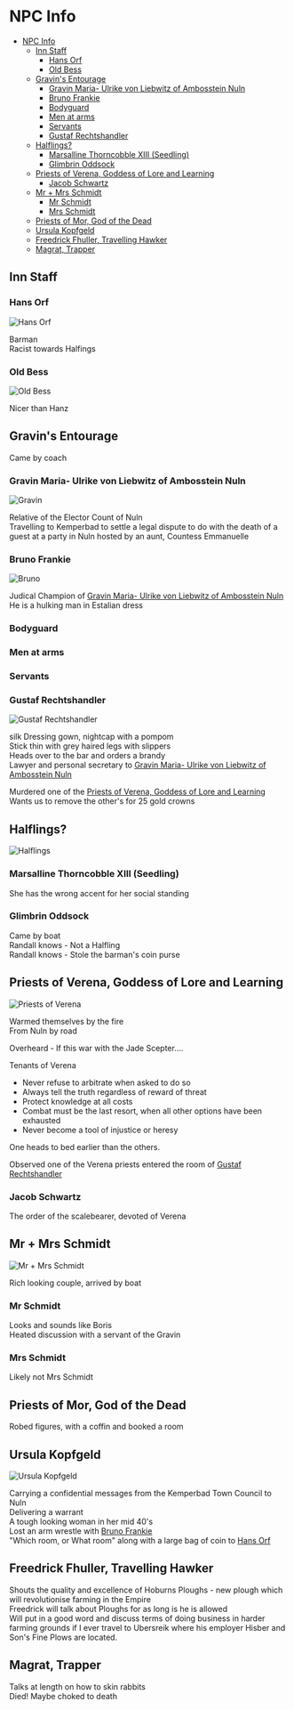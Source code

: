 # NPC Info

- [NPC Info](#npc-info)
  - [Inn Staff](#inn-staff)
    - [Hans Orf](#hans-orf)
    - [Old Bess](#old-bess)
  - [Gravin's Entourage](#gravins-entourage)
    - [Gravin Maria- Ulrike von Liebwitz of Ambosstein Nuln](#gravin-maria--ulrike-von-liebwitz-of-ambosstein-nuln)
    - [Bruno Frankie](#bruno-frankie)
    - [Bodyguard](#bodyguard)
    - [Men at arms](#men-at-arms)
    - [Servants](#servants)
    - [Gustaf Rechtshandler](#gustaf-rechtshandler)
  - [Halflings?](#halflings)
    - [Marsalline Thorncobble XIII (Seedling)](#marsalline-thorncobble-xiii-seedling)
    - [Glimbrin Oddsock](#glimbrin-oddsock)
  - [Priests of Verena, Goddess of Lore and Learning](#priests-of-verena-goddess-of-lore-and-learning)
    - [Jacob Schwartz](#jacob-schwartz)
  - [Mr + Mrs Schmidt](#mr--mrs-schmidt)
    - [Mr Schmidt](#mr-schmidt)
    - [Mrs Schmidt](#mrs-schmidt)
  - [Priests of Mor, God of the Dead](#priests-of-mor-god-of-the-dead)
  - [Ursula Kopfgeld](#ursula-kopfgeld)
  - [Freedrick Fhuller, Travelling Hawker](#freedrick-fhuller-travelling-hawker)
  - [Magrat, Trapper](#magrat-trapper)

## Inn Staff

### Hans Orf

![Hans Orf](https://cdn.discordapp.com/attachments/701360672096780368/703594343184859136/Untitled-3.png)

Barman  
Racist towards Halfings

### Old Bess

![Old Bess](https://cdn.discordapp.com/attachments/701360672096780368/703594275778330655/Old_Bess.png)

Nicer than Hanz

## Gravin's Entourage

Came by coach

### Gravin Maria- Ulrike von Liebwitz of Ambosstein Nuln

![Gravin](https://cdn.discordapp.com/attachments/701360672096780368/703594255851192411/The_Gravin.png)

Relative of the Elector Count of Nuln  
Travelling to Kemperbad to settle a legal dispute to do with the death of a guest at a party in Nuln hosted by an aunt, Countess Emmanuelle

### Bruno Frankie

![Bruno](https://cdn.discordapp.com/attachments/701360672096780368/703594315326292058/Bruno.png)

Judical Champion of [Gravin Maria- Ulrike von Liebwitz of Ambosstein Nuln](#gravin-maria--ulrike-von-liebwitz-of-ambosstein-nuln)  
He is a hulking man in Estalian dress

### Bodyguard

### Men at arms

### Servants

### Gustaf Rechtshandler

![Gustaf Rechtshandler](https://cdn.discordapp.com/attachments/701360672096780368/703629826774532106/unknown.png)

silk Dressing gown, nightcap with a pompom  
Stick thin with grey haired legs with slippers  
Heads over to the bar and orders a brandy  
Lawyer and personal secretary to [Gravin Maria- Ulrike von Liebwitz of Ambosstein Nuln](#gravin-maria--ulrike-von-liebwitz-of-ambosstein-nuln)

Murdered one of the [Priests of Verena, Goddess of Lore and Learning](#priests-of-verena-goddess-of-lore-and-learning)
Wants us to remove the other's for 25 gold crowns

## Halflings?

![Halflings](https://cdn.discordapp.com/attachments/701360672096780368/703595400979939388/unknown.png)

### Marsalline Thorncobble XIII (Seedling)

She has the wrong accent for her social standing

### Glimbrin Oddsock

Came by boat  
Randall knows - Not a Halfling  
Randall knows - Stole the barman's coin purse  

## Priests of Verena, Goddess of Lore and Learning

![Priests of Verena](https://cdn.discordapp.com/attachments/701360672096780368/703595664675700826/unknown.png)

Warmed themselves by the fire  
From Nuln by road

Overheard - If this war with the Jade Scepter....

Tenants of Verena

- Never refuse to arbitrate when asked to do so
- Always tell the truth regardless of reward of threat
- Protect knowledge at all costs
- Combat must be the last resort, when all other options have been exhausted
- Never become a tool of injustice or heresy

One heads to bed earlier than the others.

Observed one of the Verena priests entered the room of [Gustaf Rechtshandler](#gustaf-rechtshandler)

### Jacob Schwartz

The order of the scalebearer, devoted of Verena

## Mr + Mrs Schmidt

![Mr + Mrs Schmidt](https://cdn.discordapp.com/attachments/701360672096780368/703596273395040306/unknown.png)

Rich looking couple, arrived by boat

### Mr Schmidt

Looks and sounds like Boris  
Heated discussion with a servant of the Gravin

### Mrs Schmidt

Likely not Mrs Schmidt

## Priests of Mor, God of the Dead

Robed figures, with a coffin and booked a room

## Ursula Kopfgeld

![Ursula Kopfgeld](https://cdn.discordapp.com/attachments/701360672096780368/703606284150112266/unknown.png)

Carrying a confidential messages from the Kemperbad Town Council to Nuln  
Delivering a warrant  
A tough looking woman in her mid 40's  
Lost an arm wrestle with [Bruno Frankie](#bruno-frankie)  
"Which room, or What room" along with a large bag of coin to [Hans Orf](#hans-orf)

## Freedrick Fhuller, Travelling Hawker

Shouts the quality and excellence of Hoburns Ploughs - new plough which will revolutionise farming in the Empire  
Freedrick will talk about Ploughs for as long is he is allowed  
Will put in a good word and discuss terms of doing business in harder farming grounds if I ever travel to Ubersreik where his employer Hisber and Son's Fine Plows are located.

## Magrat, Trapper

Talks at length on how to skin rabbits  
Died! Maybe choked to death
